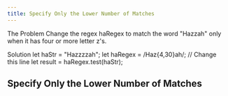 ```yaml
---
title: Specify Only the Lower Number of Matches
---
```

The Problem
Change the regex haRegex to match the word "Hazzah" only when it has four or more letter z's.

Solution
let haStr = "Hazzzzah";
let haRegex = /Haz{4,30}ah/; // Change this line
let result = haRegex.test(haStr);

## Specify Only the Lower Number of Matches